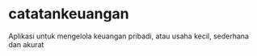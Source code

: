 # catatankeuangan

Aplikasi untuk mengelola keuangan pribadi, atau usaha kecil, sederhana dan akurat
